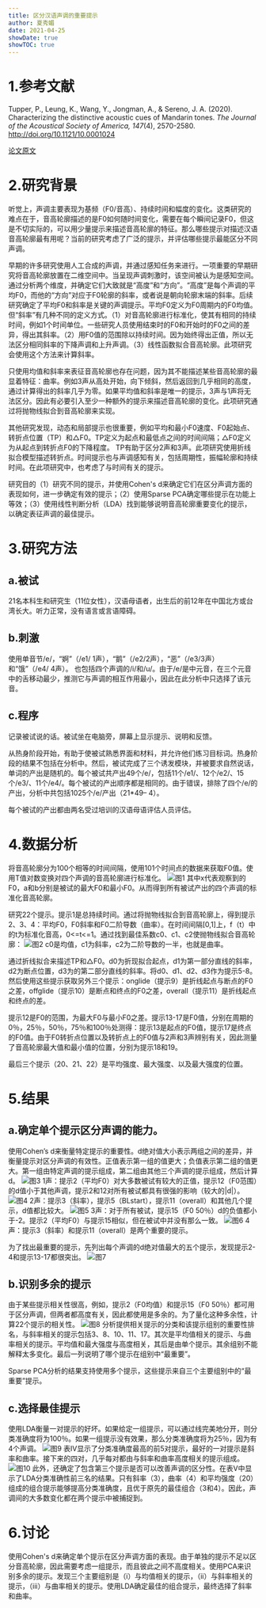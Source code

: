 ```yaml
---
title: 区分汉语声调的重要提示
author: 夏秀媚
date: 2021-04-25
showDate: true
showTOC: true
---
```

# 1.参考文献
Tupper, P., Leung, K., Wang, Y., Jongman, A., & Sereno, J. A. (2020). Characterizing the distinctive acoustic cues of Mandarin tones. *The Journal of the Acoustical Society of America, 147*(4), 2570-2580. http://doi.org/10.1121/10.0001024

[论文原文](../Source_Files/2021-04-25-XXM1.pdf)
# 2.研究背景
听觉上，声调主要表现为基频（F0/音高）、持续时间和幅度的变化。这类研究的难点在于，音高轮廓描述的是F0如何随时间变化，需要在每个瞬间记录F0，但这是不切实际的，可以用少量提示来描述音高轮廓的特征。那么哪些提示对描述汉语音高轮廓最有用呢？当前的研究考虑了广泛的提示，并评估哪些提示最能区分不同声调。

早期的许多研究使用人工合成的声调，并通过感知任务来进行。一项重要的早期研究将音高轮廓放置在二维空间中。当呈现声调刺激时，该空间被认为是感知空间。通过分析两个维度，并确定它们大致就是“高度”和“方向”。“高度”是每个声调的平均F0，而他的“方向”对应于F0轮廓的斜率，或者说是朝向轮廓末端的斜率。后续研究确定了平均F0和斜率是关键的声调提示。平均F0定义为F0周期内的F0均值。但“斜率”有几种不同的定义方式。（1）对音高轮廓进行标准化，使其有相同的持续时间，例如1个时间单位。一些研究人员使用结束时的F0和开始时的F0之间的差异，得出其斜率。（2）用F0值的范围除以持续时间。因为始终得出正值，所以无法区分相同斜率的下降声调和上升声调。（3）线性函数拟合音高轮廓。此项研究会使用这个方法来计算斜率。

只使用均值和斜率来表征音高轮廓也存在问题，因为其不能描述某些音高轮廓的最显着特征：曲率。例如3声从高处开始，向下倾斜，然后返回到几乎相同的高度，通过计算得出的斜率几乎为零。如果平均值和斜率是唯一的提示，3声与1声将无法区分。因此有必要引入至少一种额外的提示来描述音高轮廓的变化。此项研究通过将抛物线拟合到音高轮廓来实现。

其他研究发现，动态和局部提示也很重要，例如平均和最小F0速度、F0起始点、转折点位置（TP）和△F0。TP定义为起点和最低点之间的时间间隔；△F0定义为从起点到转折点F0的下降程度。 TP有助于区分2声和3声。此项研究使用折线拟合模型描述转折点。时间提示也与声调感知有关，包括周期性，振幅轮廓和持续时间。在此项研究中，也考虑了与时间有关的提示。

研究目的（1）研究不同的提示，并使用Cohen's d来确定它们在区分声调方面的表现如何，进一步确定有效的提示；（2）使用Sparse PCA确定哪些提示在功能上等效；（3）使用线性判断分析（LDA）找到能够说明音高轮廓重要变化的提示，以确定表征声调的最佳提示。

# 3.研究方法
## a.被试
21名本科生和研究生（11位女性），汉语母语者，出生后的前12年在中国北方或台湾长大。听力正常，没有语言或言语障碍。
## b.刺激
使用单音节/e/，“婀”（/e1/ 1声），“鹅”（/e2/2声），“恶”（/e3/3声）和“饿”（/e4/ 4声）。 也包括四个声调的/i/和/u/。由于/e/是中元音，在三个元音中的舌移动最少，推测它与声调的相互作用最小，因此在此分析中只选择了该元音。
## c.程序
记录被试说的话。被试坐在电脑旁，屏幕上显示提示、说明和反馈。

从热身阶段开始，有助于使被试熟悉界面和材料，并允许他们练习目标词。热身阶段的结果不包括在分析中。然后，被试完成了三个诱发模块，并被要求自然说话，单词的产出是随机的。每个被试共产出49个/e/，包括11个/e1/、12个/e2/、15个/e3/、11个/e4/。每个被试的产出顺序都是相同的。由于错误，排除了四个/e/的产出，分析中共包括1025个/e/产出（21*49– 4）。

每个被试的产出都由两名受过培训的汉语母语评估人员评估。
# 4.数据分析
将音高轮廓分为100个相等的时间间隔，使用101个时间点的数据来获取F0值。使用T值对数变换对四个声调的音高轮廓进行标准化。
![图1](../Supporting_Information/2021-04-25-XXM1-Fig-1.png)
其中x代表观察到的F0，a和b分别是被试的最大F0和最小F0。从而得到所有被试产出的四个声调的标准化音高轮廓。

研究22个提示。提示1是总持续时间。通过将抛物线拟合到音高轮廓上，得到提示2、3、4：平均F0，F0斜率和F0二阶导数（曲率）。在时间间隔[0,1]上，f（t）中的t为标准化音高，0<=t<=1。通过找到最佳系数c0、c1、c2使抛物线拟合音高轮廓：
![图2](../Supporting_Information/2021-04-25-XXM1-Fig-2.png)
c0是均值，c1为斜率，c2为二阶导数的一半，也就是曲率。

通过折线拟合来描述TP和△F0。d0为折现拟合起点，d1为第一部分直线的斜率，d2为断点位置，d3为的第二部分直线的斜率。将d0、d1、d2、d3作为提示5-8。然后使用这些提示获取另外三个提示：onglide（提示9）是折线起点与断点的F0之差，offglide（提示10）是断点和终点的F0之差，overall（提示11）是折线起点和终点的差。

提示12是F0的范围，为最大F0与最小F0之差。提示13-17是F0值，分别在周期的0％，25％，50％，75％和100％处测得：提示13是起点的F0值，提示17是终点的F0值。由于F0转折点位置以及转折点上的F0值与2声和3声辨别有关，因此测量了音高轮廓最大值和最小值的位置，分别为提示18和19。

最后三个提示（20、21、22）是平均强度、最大强度、以及最大强度的位置。


# 5.结果
## a.确定单个提示区分声调的能力。
使用Cohen’s d来衡量特定提示的重要性。d绝对值大小表示两组之间的差异，并衡量提示对区分声调的有效性。正值表示第一组的值更大；负值表示第二组的值更大。第一组由特定声调的提示组成，第二组由其他三个声调的提示组成，然后计算d。
![图3](../Supporting_Information/2021-04-25-XXM1-Fig-3.png)
1声：提示2（平均F0）对大多数被试有较大的正值，提示12（F0范围）的d值小于其他声调，提示2和12对所有被试都具有很强的影响（较大的|d|）。
![图4](../Supporting_Information/2021-04-25-XXM1-Fig-4.png)
2声：提示3（斜率），提示5（BLstart），提示11（overall）和其他几个提示，d值都比较大。
![图5](../Supporting_Information/2021-04-25-XXM1-Fig-5.png)
3声：对于所有被试，提示15（F0 50％）d的负值都小于-2。提示2（平均F0）与提示15相似，但在被试中并没有那么一致。
![图6](../Supporting_Information/2021-04-25-XXM1-Fig-6.png)
4声：提示3（斜率）和提示11（overall）是两个重要的提示。

为了找出最重要的提示，先列出每个声调的d绝对值最大的五个提示，发现提示2-4和提示13-17都很突出。
![图7](../Supporting_Information/2021-04-25-XXM1-Fig-7.png)
## b.识别多余的提示
由于某些提示相关性很高，例如，提示2（F0均值）和提示15（F0 50％）都可用于区分声调，但两者都高度有关，因此都使用是多余的。为了量化这种多余性，计算22个提示的相关性。
![图8](../Supporting_Information/2021-04-25-XXM1-Fig-8.png)
分析提供相关提示的分类和该提示组别的重要性排名，与斜率相关的提示包括3、8、10、11、17。其次是平均值相关的提示、与曲率相关的提示。平均值和最大强度与高度相关，其后是由单个提示。其余组别不能解释太多变化。最后一列说明了哪个提示在组别中“最重要”。

Sparse PCA分析的结果支持使用多个提示，这些提示来自三个主要组别中的“最重要”提示。

## c.选择最佳提示
使用LDA衡量一对提示的好坏。如果给定一组提示，可以通过线完美地分开，则分类准确度将为100％。如果一组提示没有效果，那么分类准确度将为25％，因为有4个声调。
![图9](../Supporting_Information/2021-04-25-XXM1-Fig-9.png)
表IV显示了分类准确度最高的前5对提示，最好的一对提示是斜率和曲率。接下来的四对，几乎每对都由与斜率和曲率高度相关的提示组成。
![图10](../Supporting_Information/2021-04-25-XXM1-Fig-10.png)
此外，还确定了包含第三个提示是否可以改善声调的区分性。在表V中显示了LDA分类准确性前三名的结果。只有斜率（3），曲率（4）和平均强度（20）组成的组合提示能够提高分类准确度，且优于原先的最佳组合（3和4）。因此，声调间的大多数变化都在两个提示中被捕捉到。


# 6.讨论
使用Cohen's d来确定单个提示在区分声调方面的表现。由于单独的提示不足以区分音高轮廓，因此需要考虑一组提示，而且彼此之间不高度相关。使用PCA来识别多余的提示。发现三个主要组别是（i）与均值相关的提示，（ii）与斜率相关的提示，（iii）与曲率相关的提示。使用LDA确定最佳的组合提示，最终选择了斜率和曲率。



































